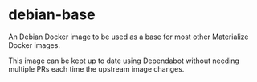 # debian-base

An Debian Docker image to be used as a base for most other Materialize Docker
images.

This image can be kept up to date using Dependabot without needing multiple PRs
each time the upstream image changes.
